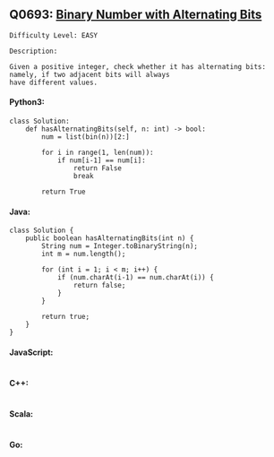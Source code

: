 ## Q0693: [Binary Number with Alternating Bits](https://leetcode.com/problems/binary-number-with-alternating-bits/)

```
Difficulty Level: EASY
```

```
Description:

Given a positive integer, check whether it has alternating bits: namely, if two adjacent bits will always
have different values.
```

#### Python3:

```
class Solution:
    def hasAlternatingBits(self, n: int) -> bool:
        num = list(bin(n))[2:]

        for i in range(1, len(num)):
            if num[i-1] == num[i]:
                return False
                break

        return True
```

#### Java:

```
class Solution {
    public boolean hasAlternatingBits(int n) {
        String num = Integer.toBinaryString(n);
        int m = num.length();

        for (int i = 1; i < m; i++) {
            if (num.charAt(i-1) == num.charAt(i)) {
                return false;
            }
        }

        return true;
    }
}
```

#### JavaScript:

```

```

#### C++:

```

```

#### Scala:

```

```

#### Go:

```

```